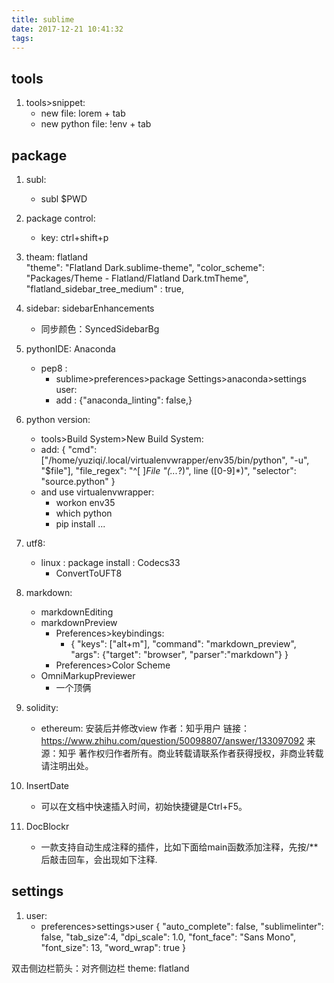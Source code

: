 ```yaml
---
title: sublime
date: 2017-12-21 10:41:32
tags:
---
```




## tools
1. tools>snippet:
	- new file: lorem + tab
	- new python file: !env + tab

## package
1. subl:
	- subl $PWD
2. package control:
	- key: ctrl+shift+p
3. theam: flatland	
	"theme": "Flatland Dark.sublime-theme",
	"color_scheme": "Packages/Theme - Flatland/Flatland Dark.tmTheme",
	"flatland_sidebar_tree_medium" : true,
4. sidebar: sidebarEnhancements
	- 同步颜色：SyncedSidebarBg
5. pythonIDE: Anaconda
	- pep8 :
		- sublime>preferences>package Settings>anaconda>settings  user: 
		- add : {"anaconda_linting": false,}
6. python version:
	- tools>Build System>New Build System:
	- add: 
{ 
	"cmd": ["/home/yuziqi/.local/virtualenvwrapper/env35/bin/python", "-u", "$file"], 
	"file_regex": "^[ ]*File \"(...*?)\", line ([0-9]*)", 
	"selector": "source.python"
}
	- and use virtualenvwrapper:
		- workon env35
		- which python 
		- pip install ...
7. utf8:
	- linux : package install : Codecs33
		- ConvertToUFT8
	
8. markdown:
	- markdownEditing	
	- markdownPreview
		+ Preferences>keybindings:
			*  { "keys": ["alt+m"], "command": "markdown_preview", "args": {"target": "browser", "parser":"markdown"}  }
		+ Preferences>Color Scheme
	- OmniMarkupPreviewer
		+ 一个顶俩
9. solidity:
	- ethereum: 安装后并修改view
作者：知乎用户
链接：https://www.zhihu.com/question/50098807/answer/133097092
来源：知乎
著作权归作者所有。商业转载请联系作者获得授权，非商业转载请注明出处。

10. InsertDate
	- 可以在文档中快速插入时间，初始快捷键是Ctrl+F5。

11. DocBlockr
	- 一款支持自动生成注释的插件，比如下面给main函数添加注释，先按/**后敲击回车，会出现如下注释.

## settings
1. user:
	- preferences>settings>user
{
"auto_complete": false,
"sublimelinter": false,
"tab_size":4,
"dpi_scale": 1.0,
"font_face": "Sans Mono",
"font_size": 13,
"word_wrap": true
}	

双击侧边栏箭头：对齐侧边栏
theme: flatland
